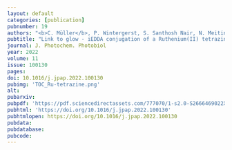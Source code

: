 ```yaml
---
layout: default
categories: [publication]
pubnumber: 19
authors: "<b>C. Müller</b>, P. Wintergerst, S. Santhosh Nair, N. Meitinger, S. Rau, B. Dietzek-Ivanšić"
pubtitle: "Link to glow - iEDDA conjugation of a Ruthenium(II) tetrazine complex leading to dihydropyrazine and pyrazine complexes with improved <sup>1</sup>O<sub>2</sub> formation ability"
journal: J. Photochem. Photobiol
year: 2022
volume: 11
issue: 100130
pages:
doi: 10.1016/j.jpap.2022.100130
pubimg: 'TOC_Ru-tetrazine.png'
alt:
pubarxiv:
pubpdf: 'https://pdf.sciencedirectassets.com/777070/1-s2.0-S2666469022X00031/1-s2.0-S2666469022000239/main.pdf?X-Amz-Security-Token=IQoJb3JpZ2luX2VjEP7%2F%2F%2F%2F%2F%2F%2F%2F%2F%2FwEaCXVzLWVhc3QtMSJHMEUCIEzTPpbz0m3LRejEccH1UBC%2F%2BebXnrZM4XxeKveIXZ5GAiEAzMXLtLScWFpINOmvcFXRFMBeYWH3Wb0erGbPxkfwBwsqsgUIFxAFGgwwNTkwMDM1NDY4NjUiDGOQ3LtTTWQLwj87IyqPBcles7LwiUicveOPlmvonw1qMts%2FYia%2FFbZQDkQis2s3qDZvk6K6PGUF%2B5W2iWcDNmRQBcLkbbSff37kvYmozZTMfzP6g4WBFTtMRFrdoPAvz5CeC3GGWRKiXXlj%2FkpOqT4CJJVezsMHcwvXvUHixN5uv02S2QPJxSc1P3pABe0JXhwFrvBk3uc5bunhON4xJsJDUq4yCPoiusQBXdJc06d8JpJWhebCVmHpli090uX90Z%2F1rcbUtamdrsZE2rGAHt4Ern5A3b6DrdF7s3RTClhyLDGo4SG%2FStTCMD4PQ%2Feno4fmbYt5qGFXowpG3a92RBNmZJGp0OounkyJ3r8Fi0GlrJqX3EkbqA%2FVqgGN0wHNT7v4XjA3z%2BXTS9XTvzNsFxhAnjIbdwdt4prvNt3MY3dUK48hcGwNi4%2F0qy%2BuH6qDZOVLs73ZXPRiszA2KWSdPSjKFHm%2BgK4f4QHEqEJ3KSGtBq2BVtbki1SbCWdqMEKTr6Fo3GwLaqfe1HjUGDQ32evMwDF7Czbew4sHl4ypiKwksN1bhA93gsw4yfN8wUMXls4HzqzbsMCkvFnOergxzgoiWP1vXotgWzY1iGxEecmRBp%2FyhGnJ7aHWlMQWToHF1nH9Blfl7KDSOAHJ1JR5NJHtMg7nbvMo8vJub6%2FzpSb4Wx6hspHjKeQ1sKIbkEv6tEGudRtp7GtLNUkpIUe1CzRGWUdQHjVTvZtruMi%2FCw1yLT8mTiH5gQtUcMGfMVLQMCYl9BdO2rSJ2CHqmt9EcQW5mPLo4ZHsGNP%2BfXzd2DXYN5%2BO2lOAZsOQjQZz%2BUm41O8oQZup90BmLnTAhkRJrrGdYQTm%2FcQz2ALzn9QrXjVoKXad6LH454caavhMy3owveifqQY6sQFgckZqzCV8Ak3lJ3OapvlnoDHuvG%2BeTpNGN2DJRhC70mwAR4S6lq5Ywd4DqaHJNJaa0FwYnuoY322xa3%2BAPLSASDOqomzAM3dOCHaI2otdUYIDvyEoZly0%2BsvW6%2F3tVq8Tb%2BknD8aFgptAeIIsCe6aqBpZK6KjU%2BZHm6sG%2FVudWQ6xe755snBrEOTo0IX6Nlet3sCdRMa1V7Dt7WRJsp4VbUlDhHBBBi4kWAJIwzd3khM%3D&X-Amz-Algorithm=AWS4-HMAC-SHA256&X-Amz-Date=20231012T143351Z&X-Amz-SignedHeaders=host&X-Amz-Expires=300&X-Amz-Credential=ASIAQ3PHCVTY2WUCHD2K%2F20231012%2Fus-east-1%2Fs3%2Faws4_request&X-Amz-Signature=884235b7edfe647e9925aead4ab637fdad79b64500d268d4182222af9fdae3c4&hash=68e9784f9ff197636860937e396b4de6f2d6bcda5fe12098652f4175c5f10619&host=68042c943591013ac2b2430a89b270f6af2c76d8dfd086a07176afe7c76c2c61&pii=S2666469022000239&tid=spdf-a4e509e9-8910-43bb-ae4c-ed22dbb23de8&sid=7cd9a0bf46bb8342c458221514b2a1d78faagxrqb&type=client&tsoh=d3d3LnNjaWVuY2VkaXJlY3QuY29t&ua=0a165656535f510752&rr=81500f6f782395b8&cc=lu'
pubhtml: 'https://doi.org/10.1016/j.jpap.2022.100130'
pubhtmlopen: https://doi.org/10.1016/j.jpap.2022.100130
pubdata: 
pubdatabase: 
pubcode:
---
```

